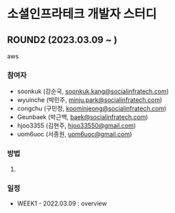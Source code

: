 # 소셜인프라테크 개발자 스터디

## ROUND2 (2023.03.09 ~ )

aws 

### 참여자

- soonkuk (강순국, soonkuk.kang@socialinfratech.com)
- wyuinche (박민주, minju.park@socialinfratech.com)
- congchu (구민정, koominjeong@socialinfratech.com)
- Geunbaek (박근백, baek@socialinfratech.com)
- hjoo3355 (김현주, hjoo33550@gmail.com)
- uom6uoc (서종원, uom6uoc@gmail.com)

### 방법

1. 

### 일정

- WEEK1 - 2022.03.09 : overview

